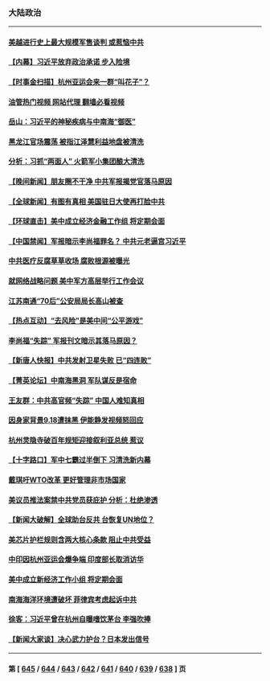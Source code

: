 ### 大陆政治
---
#### [美越进行史上最大规模军售谈判 或惹恼中共](../../pages/ncid277/n14079940.md?09240445) 
#### [【内幕】习近平放弃政治承诺 步入险境](../../pages/ncid277/n14076921.md?09240445) 
#### [【时事金扫描】杭州亚运会来一群“叫花子”？](../../pages/ncid277/n14079875.md?09240445) 
#### [油管热门视频 网站代理 翻墙必看视频](http://138.2.39.72:81/youtube.html?epic-marker?09240445)
#### [岳山：习近平的神秘疾病与中南海“御医”](../../pages/ncid277/n14079861.md?09240445) 
#### [黑龙江官场震荡 被指江泽慧利益地盘被清洗](../../pages/ncid277/n14079773.md?09240445) 
#### [分析：习抓“两面人” 火箭军小集团酿大清洗](../../pages/ncid277/n14079764.md?09240445) 
#### [【晚间新闻】朋友圈不干净 中共军报揭党官落马原因](../../pages/ncid277/n14079755.md?09240445) 
#### [【全球新闻】有图有真相 美国驻日大使再打脸中共](../../pages/ncid277/n14079756.md?09240445) 
#### [【环球直击】美中成立经济金融工作组 将定期会面](../../pages/ncid277/n14079148.md?09240445) 
#### [【中国禁闻】军报暗示李尚福罪名？ 中共元老逼宫习近平](../../pages/ncid277/n14079136.md?09240445) 
#### [中共医疗反腐草草收场 腐败根源被曝光](../../pages/ncid277/n14078946.md?09240445) 
#### [就网络战略问题 美中军方高层举行工作会议](../../pages/ncid277/n14079590.md?09240445) 
#### [江苏南通“70后”公安局局长高山被查](../../pages/ncid277/n14079600.md?09240445) 
#### [【热点互动】“去风险”是美中间“公平游戏”](../../pages/ncid277/n14079569.md?09240445) 
#### [李尚福“失踪” 军报刊文暗示其落马原因？](../../pages/ncid277/n14079561.md?09240445) 
#### [【新唐人快报】中共发射卫星失败 已“四连败”](../../pages/ncid277/n14079516.md?09240445) 
#### [【菁英论坛】中南海黑洞 军队谋反是宿命](../../pages/ncid277/n14079496.md?09240445) 
#### [王友群：中共高官频“失踪” 中国人难知真相](../../pages/ncid277/n14079544.md?09240445) 
#### [因身家背景9.18遭抹黑 伊能静发视频怒回应](../../pages/ncid277/n14079505.md?09240445) 
#### [杭州灵隐寺破百年规矩迎接叙利亚总统 惹议](../../pages/ncid277/n14079444.md?09240445) 
#### [【十字路口】军中七霸过半倒下 习清洗新内幕](../../pages/ncid277/n14079387.md?09240445) 
#### [戴琪吁WTO改革 更好管理非市场国家](../../pages/ncid277/n14079511.md?09240445) 
#### [美议员推法案禁中共党员获庇护 分析：杜绝渗透](../../pages/ncid277/n14079204.md?09240445) 
#### [【新闻大破解】全球助台反共 台恢复UN地位？](../../pages/ncid277/n14079385.md?09240445) 
#### [美芯片护栏规则含两大核心条款 阻止中共受益](../../pages/ncid277/n14079376.md?09240445) 
#### [中印因杭州亚运会爆争端 印度部长取消访华](../../pages/ncid277/n14079347.md?09240445) 
#### [美中成立新经济工作小组 将定期会面](../../pages/ncid277/n14079310.md?09240445) 
#### [南海海洋环境遭破坏 菲律宾考虑起诉中共](../../pages/ncid277/n14079212.md?09240445) 
#### [徐客：习近平曾在杭州自曝嗜饮茅台 李强吹捧](../../pages/ncid277/n14079046.md?09240445) 
#### [【新闻大家谈】决心武力护台？日本发出信号](../../pages/ncid277/n14078760.md?09240445) 

---
#### 第 [ [645](./645.md?09240445) / [644](./644.md?09240445) / [643](./643.md?09240445) / [642](./642.md?09240445) / [641](./641.md?09240445) / [640](./640.md?09240445) / [639](./639.md?09240445) / [638](./638.md?09240445) ] 页
